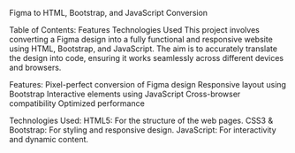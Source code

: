 Figma to HTML, Bootstrap, and JavaScript Conversion

Table of Contents:
Features
Technologies Used
This project involves converting a Figma design into a fully functional and responsive website using HTML, Bootstrap, and JavaScript. The aim is to accurately translate the design into code, ensuring it works seamlessly across different devices and browsers.

Features:
Pixel-perfect conversion of Figma design
Responsive layout using Bootstrap
Interactive elements using JavaScript
Cross-browser compatibility
Optimized performance


Technologies Used:
HTML5: For the structure of the web pages.
CSS3 & Bootstrap: For styling and responsive design.
JavaScript: For interactivity and dynamic content.
